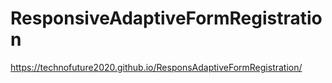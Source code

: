 # ResponsiveAdaptiveFormRegistration
https://technofuture2020.github.io/ResponsAdaptiveFormRegistration/
